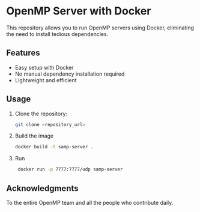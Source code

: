 # OpenMP Server with Docker

This repository allows you to run OpenMP servers using Docker, eliminating the need to install tedious dependencies.

## Features
- Easy setup with Docker
- No manual dependency installation required
- Lightweight and efficient

## Usage
1. Clone the repository:
   ```sh
   git clone <repository_url>
2. Build the image
   ```sh
   docker build -t samp-server .
3. Run
   ```sh
    docker run -p 7777:7777/udp samp-server

## Acknowledgments

To the entire OpenMP team and all the people who contribute daily.
